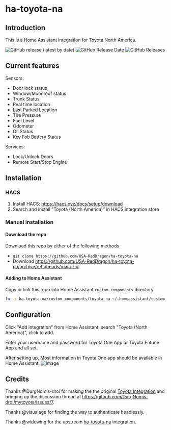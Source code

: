 # ha-toyota-na

## Introduction

This is a Home Assistant integration for Toyota North America.

![GitHub release (latest by date)](https://img.shields.io/github/v/release/USA-RedDragon/ha-toyota-na?style=for-the-badge) ![GitHub Release Date](https://img.shields.io/github/release-date/USA-RedDragon/ha-toyota-na?style=for-the-badge) ![GitHub Releases](https://img.shields.io/github/downloads/USA-RedDragon/ha-toyota-na/latest/total?color=purple&label=%20release%20Downloads&style=for-the-badge)

## Current features

Sensors:

* Door lock status
* Window/Moonroof status
* Trunk Status
* Real time location
* Last Parked Location
* Tire Pressure
* Fuel Level
* Odometer
* Oil Status
* Key Fob Battery Status

Services:

* Lock/Unlock Doors
* Remote Start/Stop Engine

## Installation

### HACS

1. Install HACS: <https://hacs.xyz/docs/setup/download>
2. Search and install "Toyota (North America)" in HACS integration store

### Manual installation

#### Download the repo

Download this repo by either of the following methods

* `git clone https://github.com/USA-RedDragon/ha-toyota-na`
* Download <https://github.com/USA-RedDragon/ha-toyota-na/archive/refs/heads/main.zip>

#### Adding to Home Assistant

Copy or link this repo into Home Assistant `custom_components` directory

```bash
ln -s ha-toyota-na/custom_components/toyota_na ~/.homeassistant/custom_components/
```

## Configuration

Click "Add integration" from Home Assistant, search "Toyota (North America)", click to add.

Enter your username and password for Toyota One App or Toyota Entune App and all set.

After setting up, Most information in Toyota One app should be available in Home Assistant.
![image](https://user-images.githubusercontent.com/4755389/147372481-4d280b6e-6f61-434c-a768-f4a089f009c3.png)

## Credits

Thanks @DurgNomis-drol for making the the original [Toyota Integration](https://github.com/DurgNomis-drol/ha_toyota) and bringing up the discussion thread at <https://github.com/DurgNomis-drol/mytoyota/issues/7>.

Thanks @visualage for finding the way to authenticate headlessly.

Thanks @widewing for the upstream [ha-toyota-na](https://github.com/widewing/ha-toyota-na) integration.
